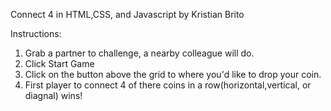 Connect 4 in HTML,CSS, and Javascript by Kristian Brito

Instructions:
1) Grab a partner to challenge, a nearby colleague will do.
2) Click Start Game
3) Click on the button above the grid to where you'd like to drop your coin.
4) First player to connect 4 of there coins in a row(horizontal,vertical, or diagnal) wins!